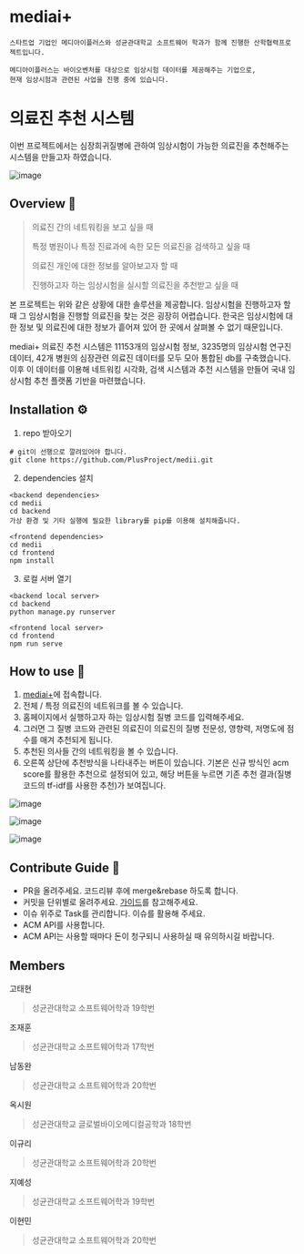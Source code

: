 # mediai+

```
스타트업 기업인 메디아이플러스와 성균관대학교 소프트웨어 학과가 함께 진행한 산학협력프로젝트입니다. 

메디아이플러스는 바이오벤처를 대상으로 임상시험 데이터를 제공해주는 기업으로, 
현재 임상시험과 관련된 사업을 진행 중에 있습니다.
```

# 의료진 추천 시스템

이번 프로젝트에서는 심장희귀질병에 관하여 임상시험이 가능한 의료진을 추천해주는 시스템을 만들고자 하였습니다.


![image](https://user-images.githubusercontent.com/66810905/146679402-0e36c9cf-4541-47a3-924e-74508b100345.png)



## Overview 👋

> 의료진 간의 네트워킹을 보고 싶을 때
> 
>특정 병원이나 특정 진료과에 속한 모든 의료진을 검색하고 싶을 때
>
>의료진 개인에 대한 정보를 알아보고자 할 때
>
>진행하고자 하는 임상시험을 실시할 의료진을 추천받고 싶을 때 

본 프로젝트는 위와 같은 상황에 대한 솔루션을 제공합니다. 임상시험을 진행하고자 할 때 그 임상시험을 진행할 의료진을 찾는 것은 굉장히 어렵습니다. 한국은 임상시험에 대한 정보 및 의료진에 대한 정보가 흩어져 있어 한 곳에서 살펴볼 수 없기 때문입니다. 

mediai+ 의료진 추천 시스템은 11153개의 임상시험 정보, 3235명의 임상시험 연구진 데이터, 42개 병원의 심장관련 의료진 데이터를 모두 모아 통합된 db를 구축했습니다. 이후 이 데이터를 이용해 네트워킹 시각화, 검색 시스템과 추천 시스템을 만들어 국내 임상시험 추천 플랫폼 기반을 마련했습니다.

## Installation ⚙

1. repo 받아오기
```
# git이 선행으로 깔려있어야 합니다.
git clone https://github.com/PlusProject/medii.git
```
2. dependencies 설치
```
<backend dependencies>
cd medii
cd backend
가상 환경 및 기타 실행에 필요한 library를 pip를 이용해 설치해줍니다.
```
```
<frontend dependencies>
cd medii
cd frontend
npm install
```

3. 로컬 서버 열기
```
<backend local server>
cd backend
python manage.py runserver

<frontend local server>
cd frontend
npm run serve

```

## How to use 🤔

1. [mediai+](http://3.35.243.113/)에 접속합니다.
2. 전체 / 특정 의료진의 네트워크를 볼 수 있습니다.
3. 홈페이지에서 실행하고자 하는 임상시험 질병 코드를 입력해주세요.
4. 그러면 그 질병 코드와 관련된 의료진이 의료진의 질병 전문성, 영향력, 저명도에 점수를 매겨 추천되게 됩니다.
5. 추천된 의사들 간의 네트워킹을 볼 수 있습니다.
6. 오른쪽 상단에 추천방식을 나타내주는 버튼이 있습니다. 기본은 신규 방식인 acm score를 활용한 추천으로 설정되어 있고, 해당 버튼을 누르면 기존 추천 결과(질병코드의 tf-idf를 사용한 추천)가 보여집니다.

![image](https://user-images.githubusercontent.com/66810905/146680544-fe95348f-93dc-4722-ac1a-c74f509fe699.png)


![image](https://user-images.githubusercontent.com/66810905/146680309-85e891cd-8ed7-48be-9db4-8d914daffd32.png)


![image](https://user-images.githubusercontent.com/66810905/146680379-69bca297-2679-42d8-b6b5-cdf53b4647b5.png)

  
## Contribute Guide 🚩

+ PR을 올려주세요. 코드리뷰 후에 merge&rebase 하도록 합니다.
+ 커밋을 단위별로 올려주세요. [가이드](https://tech.10000lab.xyz/git/git-commit-discipline.html)를 참고해주세요.
+ 이슈 위주로 Task를 관리합니다. 이슈를 활용해 주세요.
+ ACM API를 사용합니다.
+ ACM API는 사용할 때마다 돈이 청구되니 사용하실 때 유의하시길 바랍니다.
  

## Members
고태현
> 성균관대학교 소프트웨어학과 19학번
> 
>

조재훈
> 성균관대학교 소프트웨어학과 17학번
> 
> 

남동완
> 성균관대학교 소프트웨어학과 20학번
> 
> 

옥시원
> 성균관대학교 글로벌바이오메디컬공학과 18학번
> 
> 

이규리
> 성균관대학교 소프트웨어학과 20학번
> 
>

지예성
> 성균관대학교 소프트웨어학과 19학번
> 
> 

이현민
> 성균관대학교 소프트웨어학과 20학번
> 
> 

